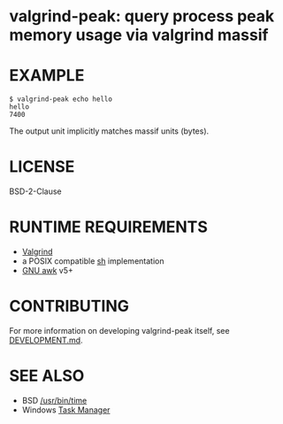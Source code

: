 # valgrind-peak: query process peak memory usage via valgrind massif

# EXAMPLE

```console
$ valgrind-peak echo hello
hello
7400
```

The output unit implicitly matches massif units (bytes).

# LICENSE

BSD-2-Clause

# RUNTIME REQUIREMENTS

* [Valgrind](https://valgrind.org/)
* a POSIX compatible [sh](https://pubs.opengroup.org/onlinepubs/9699919799/utilities/sh.html) implementation
* [GNU awk](https://www.gnu.org/software/gawk/) v5+

# CONTRIBUTING

For more information on developing valgrind-peak itself, see [DEVELOPMENT.md](DEVELOPMENT.md).

# SEE ALSO

* BSD [/usr/bin/time](https://man.freebsd.org/cgi/man.cgi?query=time)
* Windows [Task Manager](https://learn.microsoft.com/en-us/shows/inside/task-manager)
